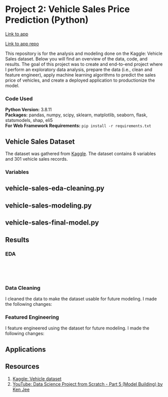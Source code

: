 # Project 2: Vehicle Sales Price Prediction (Python)

[Link to app](https://predict-vehicle-price.herokuapp.com/)

[Link to app repo](https://github.com/MichaelBryantDS/vehicle-price-pred-app)

This repository is for the analysis and modeling done on the Kaggle: Vehicle Sales dataset. Below you will find an overview of the data, code, and results. The goal of this project was to create and end-to-end project where I perform an exploratory data analysis, prepare the data (i.e., clean and feature engineer), apply machine learning algorithms to predict the sales price of vehicles, and create a deployed application to productionize the model.

### Code Used 

**Python Version:** 3.8.11 <br />
**Packages:** pandas, numpy, scipy, sklearn, matplotlib, seaborn, flask, statsmodels, shap, eli5  <br />
**For Web Framework Requirements:**  ```pip install -r requirements.txt```  

## Vehicle Sales Dataset

The dataset was gathered from [Kaggle](https://www.kaggle.com/nehalbirla/vehicle-dataset-from-cardekho). The dataset contains 8 variables and 301 vehicle sales records.

### Variables

## vehicle-sales-eda-cleaning.py

## vehicle-sales-modeling.py

## vehicle-sales-final-model.py

## Results

### EDA

<div align="center">
  
<figure>
<img src="">
  <figcaption></figcaption>
</figure>
<br/><br/>
  
</div>

### Data Cleaning

I cleaned the data to make the dataset usable for future modeling. I made the following changes:

### Featured Engineering

I feature engineered using the dataset for future modeling. I made the following changes:

## Applications

## Resources

1. [Kaggle: Vehicle dataset](https://www.kaggle.com/nehalbirla/vehicle-dataset-from-cardekho)
2. [YouTube: Data Science Project from Scratch - Part 5 (Model Building) by Ken Jee](https://www.youtube.com/watch?v=7O4dpR9QMIM)

